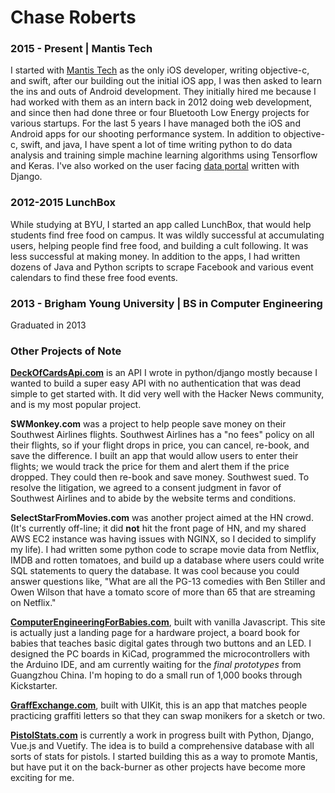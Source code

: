 # Chase Roberts


### 2015 - Present | Mantis Tech
I started with [Mantis Tech](https://mantisx.com/) as the only iOS developer, writing objective-c, and swift, after our building out the initial iOS app, I was then asked to learn the ins and outs of Android development. They initially hired me because I had worked with them as an intern back in 2012 doing web development, and since then had done three or four Bluetooth Low Energy projects for various startups. For the last 5 years I have managed both the iOS and Android apps for our shooting performance system. In addition to objective-c, swift, and java, I have spent a lot of time writing python to do data analysis and training simple machine learning algorithms using Tensorflow and Keras. I've also worked on the user facing [data portal](https://train.mantisx.com/) written with Django.


### 2012-2015 LunchBox

While studying at BYU, I started an app called LunchBox, that would help students find free food on campus. It was wildly successful at accumulating users, helping people find free food, and building a cult following. It was less successful at making money. In addition to the apps, I had written dozens of Java and Python scripts to scrape Facebook and various event calendars to find these free food events.

### 2013 - Brigham Young University | BS in Computer Engineering 
Graduated in 2013


### Other Projects of Note

**[DeckOfCardsApi.com](https://deckofcardsapi.com)** is an API I wrote in python/django mostly because I wanted to build a super easy API with no authentication that was dead simple to get started with. It did very well with the Hacker News community, and is my most popular project.

**SWMonkey.com** was a project to help people save money on their Southwest Airlines flights. Southwest Airlines has a "no fees" policy on all their flights, so if your flight drops in price, you can cancel, re-book, and save the difference. I built an app that would allow users to enter their flights; we would track the price for them and alert them if the price dropped.  They could then re-book and save money. Southwest sued. To resolve the litigation, we agreed to a consent judgment in favor of Southwest Airlines and to abide by the website terms and conditions.

**SelectStarFromMovies.com** was another project aimed at the HN crowd. (It's currently off-line; it did **not** hit the front page of HN, and my shared AWS EC2 instance was having issues with NGINX, so I decided to simplify my life). I had written some python code to scrape movie data from Netflix, IMDB and rotten tomatoes, and build up a database where users could write SQL statements to query the database. It was cool because you could answer questions like, "What are all the PG-13 comedies with Ben Stiller and Owen Wilson that have a tomato score of more than 65 that are streaming on Netflix."

**[ComputerEngineeringForBabies.com](https://ComputerEngineeringForBabies.com/)**, built with vanilla Javascript. This site is actually just a landing page for a hardware project, a board book for babies that teaches basic digital gates through two buttons and an LED. I designed the PC boards in KiCad, programmed the microcontrollers with the Arduino IDE, and am currently waiting for the _final prototypes_ from Guangzhou China. I'm hoping to do a small run of 1,000 books through Kickstarter.

**[GraffExchange.com](https://www.graffexchange.com/)**, built with UIKit, this is an app that matches people practicing graffiti letters so that they can swap monikers for a sketch or two.

**[PistolStats.com](https://www.pistolstats.com/)** is currently a work in progress built with Python, Django, Vue.js and Vuetify. The idea is to build a comprehensive database with all sorts of stats for pistols. I started building this as a way to promote Mantis, but have put it on the back-burner as other projects have become more exciting for me.
